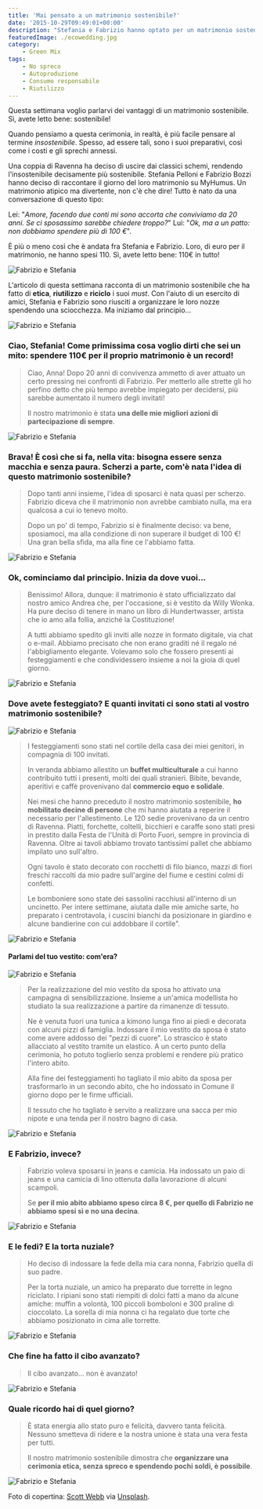 ```yaml
---
title: 'Mai pensato a un matrimonio sostenibile?'
date: '2015-10-29T09:49:01+00:00'
description: "Stefania e Fabrizio hanno optato per un matrimonio sostenibile: hanno contenuto l'impatto sull'ambiente, hanno speso meno e si sono divertiti il doppio!"
featuredImage: ./ecowedding.jpg
category:
    - Green Mix
tags:
    - No spreco
    - Autoproduzione
    - Consumo responsabile
    - Riutilizzo
---
```


Questa settimana voglio parlarvi dei vantaggi di un matrimonio sostenibile. Sì, avete letto bene: sostenibile!

Quando pensiamo a questa cerimonia, in realtà, è più facile pensare al termine _insostenibile_. Spesso, ad essere tali, sono i suoi preparativi, così come i costi e gli sprechi annessi.

Una coppia di Ravenna ha deciso di uscire dai classici schemi, rendendo l'insostenibile decisamente più sostenibile.
Stefania Pelloni e Fabrizio Bozzi hanno deciso di raccontare il giorno del loro matrimonio su MyHumus. Un matrimonio atipico ma divertente, non c'è che dire!
Tutto è nato da una conversazione di questo tipo:

Lei: "_Amore, facendo due conti mi sono accorta che conviviamo da 20 anni. Se ci sposassimo sarebbe chiedere troppo?_"
Lui: "_Ok, ma a un patto: non dobbiamo spendere più di 100 €_".

È più o meno così che è andata fra Stefania e Fabrizio. Loro, di euro per il matrimonio, ne hanno spesi 110. Sì, avete letto bene: 110€ in tutto!

![Fabrizio e Stefania](./ecowedding-9.jpg)

L'articolo di questa settimana racconta di un matrimonio sostenibile che ha fatto di **etica**, **riutilizzo** e **riciclo** i suoi _must_.
Con l'aiuto di un esercito di amici, Stefania e Fabrizio sono riusciti a organizzare le loro nozze spendendo una sciocchezza.
Ma iniziamo dal principio...

![Fabrizio e Stefania](./ecowedding-5.jpg)

### Ciao, Stefania! Come primissima cosa voglio dirti che sei un mito: spendere 110€ per il proprio matrimonio è un record!

> Ciao, Anna! Dopo 20 anni di convivenza ammetto di aver attuato un certo pressing nei confronti di Fabrizio. Per metterlo alle strette gli ho perfino detto che più tempo avrebbe impiegato per decidersi, più sarebbe aumentato il numero degli invitati!
>
> Il nostro matrimonio è stata **una delle mie migliori azioni di partecipazione di sempre**.

![Fabrizio e Stefania](./ecowedding-1.jpg)

### Brava! È così che si fa, nella vita: bisogna essere senza macchia e senza paura. Scherzi a parte, com'è nata l'idea di questo matrimonio sostenibile?

> Dopo tanti anni insieme, l'idea di sposarci è nata quasi per scherzo. Fabrizio diceva che il matrimonio non avrebbe cambiato nulla, ma era qualcosa a cui io tenevo molto.
>
> Dopo un po' di tempo, Fabrizio si è finalmente deciso: va bene, sposiamoci, ma alla condizione di non superare il budget di 100 €! Una gran bella sfida, ma alla fine ce l'abbiamo fatta.

![Fabrizio e Stefania](./ecowedding-12.jpg)

### Ok, cominciamo dal principio. Inizia da dove vuoi...

> Benissimo! Allora, dunque: il matrimonio è stato ufficializzato dal nostro amico Andrea che, per l'occasione, si è vestito da Willy Wonka. Ha pure deciso di tenere in mano un libro di Hundertwasser, artista che io amo alla follia, anziché la Costituzione!
>
> A tutti abbiamo spedito gli inviti alle nozze in formato digitale, via chat o e-mail. Abbiamo precisato che non erano graditi né il regalo né l'abbigliamento elegante. Volevamo solo che fossero presenti ai festeggiamenti e che condividessero insieme a noi la gioia di quel giorno.

![Fabrizio e Stefania](./ecowedding-3.jpg)

### Dove avete festeggiato? E quanti invitati ci sono stati al vostro matrimonio sostenibile?

![Fabrizio e Stefania](./ecowedding-4.jpg)

> I festeggiamenti sono stati nel cortile della casa dei miei genitori, in compagnia di 100 invitati.
>
> In veranda abbiamo allestito un **buffet multiculturale** a cui hanno contribuito tutti i presenti, molti dei quali stranieri. Bibite, bevande, aperitivi e caffè provenivano dal **commercio equo e solidale**.
>
> Nei mesi che hanno preceduto il nostro matrimonio sostenibile, **ho mobilitato decine di persone** che mi hanno aiutata a reperire il necessario per l'allestimento. Le 120 sedie provenivano da un centro di Ravenna. Piatti, forchette, coltelli, bicchieri e caraffe sono stati presi in prestito dalla Festa de l'Unità di Porto Fuori, sempre in provincia di Ravenna. Oltre ai tavoli abbiamo trovato tantissimi pallet che abbiamo impilato uno sull'altro.
>
> Ogni tavolo è stato decorato con rocchetti di filo bianco, mazzi di fiori freschi raccolti da mio padre sull'argine del fiume e cestini colmi di confetti.
>
> Le bomboniere sono state dei sassolini racchiusi all'interno di un uncinetto. Per intere settimane, aiutata dalle mie amiche sarte, ho preparato i centrotavola, i cuscini bianchi da posizionare in giardino e alcune bandierine con cui addobbare il cortile".

![Fabrizio e Stefania](./ecowedding-2.jpg)

#### Parlami del tuo vestito: com'era?

![Fabrizio e Stefania](./ecowedding-10.jpg)

> Per la realizzazione del mio vestito da sposa ho attivato una campagna di sensibilizzazione. Insieme a un'amica modellista ho studiato la sua realizzazione a partire da rimanenze di tessuto.
>
> Ne è venuta fuori una tunica a kimono lunga fino ai piedi e decorata con alcuni pizzi di famiglia. Indossare il mio vestito da sposa è stato come avere addosso dei "pezzi di cuore". Lo strascico è stato allacciato al vestito tramite un elastico. A un certo punto della cerimonia, ho potuto toglierlo senza problemi e rendere più pratico l'intero abito.
>
> Alla fine dei festeggiamenti ho tagliato il mio abito da sposa per trasformarlo in un secondo abito, che ho indossato in Comune il giorno dopo per le firme ufficiali.
>
> Il tessuto che ho tagliato è servito a realizzare una sacca per mio nipote e una tenda per il nostro bagno di casa.

![Fabrizio e Stefania](./ecowedding-7.jpg)

### E Fabrizio, invece?

> Fabrizio voleva sposarsi in jeans e camicia. Ha indossato un paio di jeans e una camicia di lino ottenuta dalla lavorazione di alcuni scampoli.
>
> Se **per il mio abito abbiamo speso circa 8 €, per quello di Fabrizio ne abbiamo spesi sì e no una decina**.

![Fabrizio e Stefania](./ecowedding-8.jpg)

### E le fedi? E la torta nuziale?

> Ho deciso di indossare la fede della mia cara nonna, Fabrizio quella di suo padre.
>
> Per la torta nuziale, un amico ha preparato due torrette in legno riciclato. I ripiani sono stati riempiti di dolci fatti a mano da alcune amiche: muffin a volontà, 100 piccoli bomboloni e 300 praline di cioccolato.
> La sorella di mia nonna ci ha regalato due torte che abbiamo posizionato in cima alle torrette.

![Fabrizio e Stefania](./ecowedding-13.jpg)

### Che fine ha fatto il cibo avanzato?

> Il cibo avanzato... non è avanzato!

![Fabrizio e Stefania](./ecowedding-14.jpg)

### Quale ricordo hai di quel giorno?

> È stata energia allo stato puro e felicità, davvero tanta felicità. Nessuno smetteva di ridere e la nostra unione è stata una vera festa per tutti.
>
> Il nostro matrimonio sostenibile dimostra che **organizzare una cerimonia etica, senza spreco e spendendo pochi soldi, è possibile**.

![Fabrizio e Stefania](./ecowedding-15.jpg)

Foto di copertina: [Scott Webb](http://scottwebb.me/?utm_source=Unsplash&utm_medium=website&utm_campaign=unsplash) via [Unsplash](https://unsplash.com).
